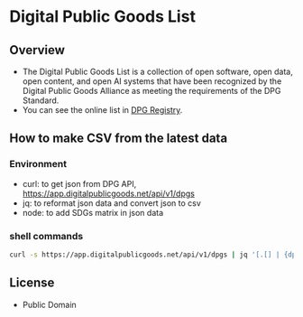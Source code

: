 # Digital Public Goods List

## Overview

* The Digital Public Goods List is a collection of open software, open data, open content, and open AI systems that have been recognized by the Digital Public Goods Alliance as meeting the requirements of the DPG Standard.
* You can see the online list in [DPG Registry](https://www.digitalpublicgoods.net/registry).

## How to make CSV from the latest data

### Environment

* curl: to get json from DPG API, https://app.digitalpublicgoods.net/api/v1/dpgs
* jq: to reformat json data and convert json to csv
* node: to add SDGs matrix in json data

### shell commands

```sh
curl -s https://app.digitalpublicgoods.net/api/v1/dpgs | jq '[.[] | {dpgId: .dpgId, status: .status, name: .name, category: .category, originCountry: (.originCountry // ""), ownerName: (.ownerName // ""), openLicense: (if .openLicense then (.openLicense | join(",")) else "" end), sdgs: ([.sdgs[].number] | join(",")), logo: .logo, sourceURL: .sourceURL, description: (.description | gsub("[\\n\\r]"; " "))}]' | node add_sdgs_matrix.js | jq -r '["dpgId","status","name","category","originCountry","ownerName","openLicense","sourceURL","description","sdgs","1","2","3","4","5","6","7","8","9","10","11","12","13","14","15","16","17","logo"] as $cols | (["# Digital Public Goods (DPG) List"] | @csv), (["# Public Domain; referring to the DPG Registry API,  https://app.digitalpublicgoods.net/api/v1/dpgs at " + (now | todate)] | @csv), ($cols | ($cols[0]="#") | @csv), (.[] | [.[$cols[]]] | @csv)' > digital-public-goods-list.csv
```

## License

* Public Domain
